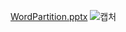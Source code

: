 
[WordPartition.pptx](https://github.com/user-attachments/files/17191958/WordPartition.pptx)
![캡처](https://github.com/user-attachments/assets/b798aa7e-1532-4eca-9504-4aac53927e93)
